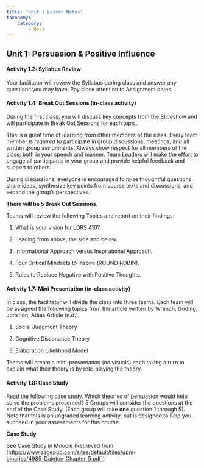 ```yaml
---
title: 'Unit 1 Lesson Notes'
taxonomy:
    category:
        - docs
---
```


## **Unit 1: Persuasion & Positive Influence**

#### **Activity 1.2: Syllabus Review**

Your facilitator will review the Syllabus during class and answer any questions you may have. Pay close attention to Assignment dates

#### **Activity 1.4: Break Out Sessions (in-class activity)**

During the first class, you will discuss key concepts from the Slideshow and will participate in Break Out Sessions for each topic.

This is a great time of learning from other members of the class. Every team member is *required* to participate in group discussions, meetings, and all written group assignments. Always show respect for all members of the class; both in your speech and manner. Team Leaders will make the effort to engage all participants in your group and provide helpful feedback and support to others.

During discussions, everyone is encouraged to raise thoughtful questions, share ideas, synthesize key points from course texts and discussions, and expand the group’s perspectives.

**There will be 5 Break Out Sessions.**

Teams will review the following Topics and report on their findings:

1.  What is your vision for LDRS 410?

2.  Leading from above, the side and below.

3.  Informational Approach versus Inspirational Approach.

4.  Four Critical Mindsets to Inspire (ROUND ROBIN).

5.  Rules to Replace Negative with Positive Thoughts.

#### Activity 1.7: Mini Presentation (in-class activity)

In class, the facilitator will divide the class into three teams. Each team will be assigned the following topics from the article written by Wrench, Goding, Jonshon, Attias Article (n.d.).

1.  Social Judgment Theory

2.  Cognitive Dissonance Theory

3.  Elaboration Likelihood Model

Teams will create a mini-presentation (no visuals) each taking a turn to explain what their theory is by role-playing the theory.

#### Activity 1.8: Case Study

Read the following case study. Which theories of persuasion would help solve the problems presented? 5 Groups will consider the questions at the end of the Case Study. (Each group will take **one** question 1 through 5). Note that this is an ungraded learning activity, but is designed to help you succeed in your assessments for this course.

**Case Study**

See Case Study in Moodle (Retrieved from [https://www.sagepub.com/sites/default/files/upm-binaries/4985_Dainton_Chapter_5.pdf])
